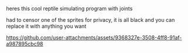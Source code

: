 heres this cool reptile simulating program with joints

had to censor one of the sprites for privacy, it is all black and you
can replace it with anything you want

https://github.com/user-attachments/assets/9368327e-3508-4ff8-91af-a987895cbc98

